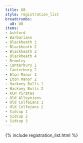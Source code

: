 ```yaml
---
title: U8
style: registration_list
breadcrumbs:
  u8: U8
items:
- Ashford
- Barbarians
- Blackheath 1
- Blackheath 2
- Blackheath 3
- Blackheath 4
- Bromley
- Canterbury 1
- Canterbury 2
- Eton Manor 1
- Eton Manor 2
- Hackney Bulls 1
- Hackney Bulls 2
- KCH Pirates
- Old Alleynians
- Old Colfeians 1
- Old Colfeians 2
- Sidcup 1
- Sidcup 2
- Sidcup 3
---
```


{% include registration_list.html %}
